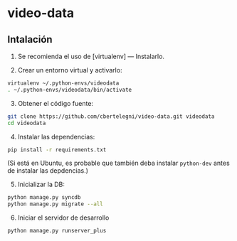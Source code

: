 video-data
==========

## Intalación


1. Se recomienda el uso de [virtualenv] — Instalarlo.

2. Crear un entorno virtual y activarlo:

```bash
virtualenv ~/.python-envs/videodata
. ~/.python-envs/videodata/bin/activate
```

3. Obtener el código fuente:

```bash
git clone https://github.com/cbertelegni/video-data.git videodata
cd videodata
```

4. Instalar las dependencias:

```bash
pip install -r requirements.txt
```

   (Si está en Ubuntu, es probable que también deba instalar `python-dev` antes de instalar las depdencias.)

5. Inicializar la DB:

```bash
python manage.py syncdb
python manage.py migrate --all
```
    
6. Iniciar el servidor de desarrollo

```bash
python manage.py runserver_plus
```

